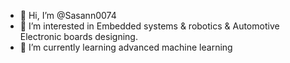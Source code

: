 - 👋 Hi, I’m @Sasann0074
- 👀 I’m interested in Embedded systems & robotics & Automotive Electronic boards designing.
- 🌱 I’m currently learning advanced machine learning
<!---
Sasann0074/Sasann0074 is a ✨ special ✨ repository because its `README.md` (this file) appears on your GitHub profile.
You can click the Preview link to take a look at your changes.
--->
